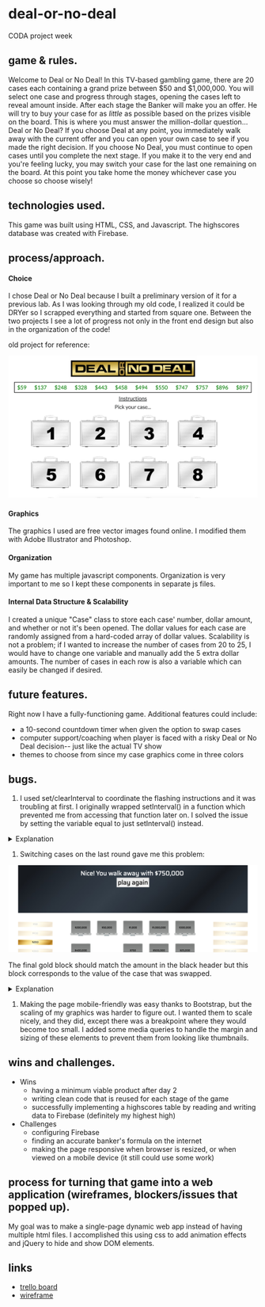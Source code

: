 # deal-or-no-deal
CODA project week

## game & rules.
Welcome to Deal or No Deal! In this TV-based gambling game, there are 20 cases each containing a grand prize between $50 and $1,000,000. You will select one case and progress through stages, opening the cases left to reveal amount inside. After each stage the Banker will make you an offer. He will try to buy your case for as *little* as possible based on the prizes visible on the board. This is where you must answer the million-dollar question... Deal or No Deal? If you choose Deal at any point, you immediately walk away with the current offer and you can open your own case to see if you made the right decision. If you choose No Deal, you must continue to open cases until you complete the next stage. If you make it to the very end and you're feeling lucky, you may switch your case for the last one remaining on the board. At this point you take home the money whichever case you choose so choose wisely! 

## technologies used.
This game was built using HTML, CSS, and Javascript. The highscores database was created with Firebase.

## process/approach.

#### Choice
I chose Deal or No Deal because I built a preliminary version of it for a previous lab. As I was looking through my old code, I realized it could be DRYer so I scrapped everything and started from square one. Between the two projects I see a lot of progress not only in the
front end design but also in the organization of the code!

old project for reference:

![Image](for-readme/old.png)


#### Graphics
The graphics I used are free vector images found online. I modified them with Adobe Illustrator and Photoshop.

#### Organization
My game has multiple javascript components. Organization is very important to me so I kept these components in separate js files.

#### Internal Data Structure & Scalability
I created a unique "Case" class to store each case' number, dollar amount, and whether or not it's been opened. The dollar values for each case are randomly assigned from a hard-coded array of dollar values. Scalability is not a problem; if I wanted to increase the number of cases from 20 to 25, I would have to change one variable  and manually add the 5 extra dollar amounts. The number of cases in each row is also a variable which can easily be changed if desired.

## future features.
Right now I have a fully-functioning game. Additional features could include:
  * a 10-second countdown timer when given the option to swap cases
  * computer support/coaching when player is faced with a risky Deal or No Deal decision-- just like the actual TV show
  * themes to choose from since my case graphics come in three colors

## bugs.
1. I used set/clearInterval to coordinate the flashing instructions and it was troubling at first. I originally wrapped setInterval() in  a function which prevented me from accessing that function later on. I solved the issue by setting the variable equal to just setInterval() instead.

  <details>
  <summary>Explanation</summary>
    Issue: <br>

    var interval = function(){
      setInterval(..., 1200);
    }

    <br><br>
    Solution: <br>

    var interval = setInterval(function(){
      .
      .
      .
    }, 1200);

    <br><br>
  </details>

1. Switching cases on the last round gave me this problem:

  ![Image](for-readme/end-screen.png)

  The final gold block should match the amount in the black header but this block corresponds to the value of the case that was swapped.  <details>
  <summary>Explanation</summary>
  <br>
    When the user chooses his/her case at the beginning of the game, that case's class changes from "case" to "selected". When a case is opened, its class changes from "case" to "opened" and its respective money block fades out. But if a case is swapped at the end, its retains the class "selected" and nothing will fade out. I solved this issue by fading the gold block corresponding to the case that was won.
  </details>

1. Making the page mobile-friendly was easy thanks to Bootstrap, but the scaling of my graphics was harder to figure out. I wanted them to scale nicely, and they did, except there was a breakpoint where they would become too small. I added some media queries to handle the margin and sizing of these elements to prevent them from looking like thumbnails.


## wins and challenges.
* Wins
  * having a minimum viable product after day 2
  * writing clean code that is reused for each stage of the game
  * successfully implementing a highscores table by reading and writing data to Firebase (definitely my highest high)
* Challenges
  * configuring Firebase
  * finding an accurate banker's formula on the internet
  * making the page responsive when browser is resized, or when viewed on a mobile device (it still could use some work)

##  process for turning that game into a web application (wireframes, blockers/issues that popped up).
My goal was to make a single-page dynamic web app instead of having multiple html files. I accomplished this using css to add animation effects and jQuery to hide and show DOM elements.


## links
* [trello board](https://trello.com/b/th29qf5H/deal-or-no-deal)
* [wireframe](https://wireframe.cc/P2djAa)
